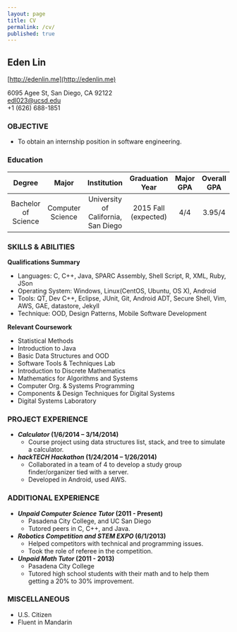 ```yaml
---
layout: page
title: CV
permalink: /cv/
published: true
---
```


## **Eden Lin**
[http://edenlin.me](http://edenlin.me)

6095 Agee St, San Diego, CA 92122  
[edl023@ucsd.edu](mailto:edl023@ucsd.edu)  
+1 (626) 688-1851  

### **OBJECTIVE**

* To obtain an internship position in software engineering.

### **Education**


| Degree | Major | Institution | Graduation Year | Major GPA | Overall GPA |
|:-:|:-:|:-:|:-:|:-:|:-:|
| Bachelor of Science | Computer Science | University of California, San Diego | 2015 Fall (expected) | 4/4 | 3.95/4 |


### **SKILLS & ABILITIES**
**Qualifications Summary**

* Languages: C, C++, Java, SPARC Assembly, Shell Script, R, XML, Ruby, JSon
* Operating System: Windows, Linux(CentOS, Ubuntu, OS X), Android
* Tools: QT, Dev C++, Eclipse, JUnit, Git, Android ADT, Secure Shell, Vim, AWS, GAE, datastore, Jekyll
* Technique: OOD, Design Patterns, Mobile Software Development


**Relevant Coursework**

* Statistical Methods
* Introduction to Java
* Basic Data Structures and OOD
* Software Tools & Techniques Lab
* Introduction to Discrete Mathematics
* Mathematics for Algorithms and Systems
* Computer Org. & Systems Programming
* Components & Design Techniques for Digital Systems
* Digital Systems Laboratory


### **PROJECT EXPERIENCE**
* **_Calculator_ (1/6/2014 – 3/14/2014)**
	- Course project using data structures list, stack, and tree to simulate a calculator.
* **_hackTECH Hackathon_ (1/24/2014 – 1/26/2014)**
	- Collaborated in a team of 4 to develop a study group finder/organizer tied with a server.
	- Developed in Android, used AWS.


### **ADDITIONAL EXPERIENCE**
* **_Unpaid Computer Science Tutor_ (2011 - Present)**
	- Pasadena City College, and UC San Diego
	- Tutored peers in C, C++, and Java.
* **_Robotics Competition and STEM EXPO_ (6/1/2013)**
	- Helped competitors with technical and programming issues. 
	- Took the role of referee in the competition.
* **_Unpaid Math Tutor_ (2011 - 2013)**
	- Pasadena City College
    - Tutored high school students with their math and to help them getting a 20% to 30% improvement.


### **MISCELLANEOUS**  
* U.S. Citizen
* Fluent in Mandarin